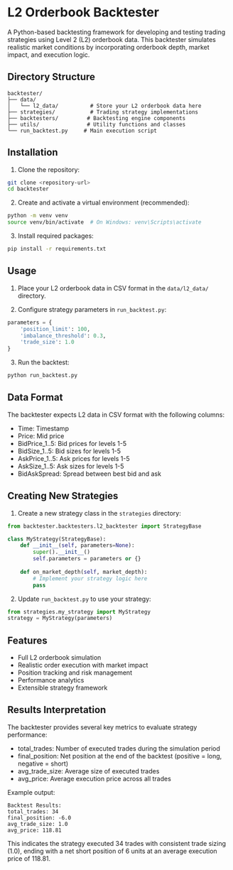 # L2 Orderbook Backtester

A Python-based backtesting framework for developing and testing trading strategies using Level 2 (L2) orderbook data. This backtester simulates realistic market conditions by incorporating orderbook depth, market impact, and execution logic.

## Directory Structure
```
backtester/
├── data/
│   └── l2_data/          # Store your L2 orderbook data here
├── strategies/           # Trading strategy implementations
├── backtesters/         # Backtesting engine components
├── utils/               # Utility functions and classes
└── run_backtest.py     # Main execution script
```

## Installation

1. Clone the repository:
```bash
git clone <repository-url>
cd backtester
```

2. Create and activate a virtual environment (recommended):
```bash
python -m venv venv
source venv/bin/activate  # On Windows: venv\Scripts\activate
```

3. Install required packages:
```bash
pip install -r requirements.txt
```

## Usage

1. Place your L2 orderbook data in CSV format in the `data/l2_data/` directory.

2. Configure strategy parameters in `run_backtest.py`:
```python
parameters = {
    'position_limit': 100,
    'imbalance_threshold': 0.3,
    'trade_size': 1.0
}
```

3. Run the backtest:
```bash
python run_backtest.py
```

## Data Format

The backtester expects L2 data in CSV format with the following columns:
- Time: Timestamp
- Price: Mid price
- BidPrice_1..5: Bid prices for levels 1-5
- BidSize_1..5: Bid sizes for levels 1-5
- AskPrice_1..5: Ask prices for levels 1-5
- AskSize_1..5: Ask sizes for levels 1-5
- BidAskSpread: Spread between best bid and ask

## Creating New Strategies

1. Create a new strategy class in the `strategies` directory:
```python
from backtester.backtesters.l2_backtester import StrategyBase

class MyStrategy(StrategyBase):
    def __init__(self, parameters=None):
        super().__init__()
        self.parameters = parameters or {}
        
    def on_market_depth(self, market_depth):
        # Implement your strategy logic here
        pass
```

2. Update `run_backtest.py` to use your strategy:
```python
from strategies.my_strategy import MyStrategy
strategy = MyStrategy(parameters)
```

## Features

- Full L2 orderbook simulation
- Realistic order execution with market impact
- Position tracking and risk management
- Performance analytics
- Extensible strategy framework

## Results Interpretation

The backtester provides several key metrics to evaluate strategy performance:

- total_trades: Number of executed trades during the simulation period
- final_position: Net position at the end of the backtest (positive = long, negative = short)
- avg_trade_size: Average size of executed trades
- avg_price: Average execution price across all trades

Example output:
```
Backtest Results:
total_trades: 34
final_position: -6.0
avg_trade_size: 1.0
avg_price: 118.81
```

This indicates the strategy executed 34 trades with consistent trade sizing (1.0), ending with a net short position of 6 units at an average execution price of 118.81.